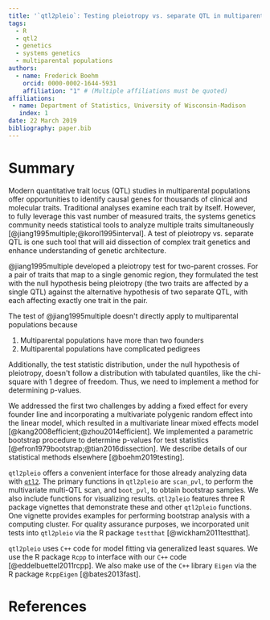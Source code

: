 ```yaml
---
title: '`qtl2pleio`: Testing pleiotropy vs. separate QTL in multiparental populations'
tags:
  - R
  - qtl2
  - genetics
  - systems genetics
  - multiparental populations
authors:
  - name: Frederick Boehm
    orcid: 0000-0002-1644-5931
    affiliation: "1" # (Multiple affiliations must be quoted)
affiliations:
 - name: Department of Statistics, University of Wisconsin-Madison
   index: 1
date: 22 March 2019
bibliography: paper.bib
---
```


# Summary

Modern quantitative trait locus (QTL) studies in multiparental populations offer opportunities to identify causal genes for thousands of clinical and molecular traits. Traditional analyses examine each trait by itself. However, to fully leverage this vast number of measured traits, the systems genetics community needs statistical tools to analyze multiple traits simultaneously [@jiang1995multiple;@korol1995interval]. A test of pleiotropy vs. separate QTL is one such tool that will aid dissection of complex trait genetics and enhance understanding of genetic architecture.

@jiang1995multiple developed a pleiotropy test for two-parent crosses. For a pair of traits that map to a single genomic region, they formulated the test with the null hypothesis being pleiotropy (the two traits are affected by a single QTL) against the alternative hypothesis of two separate QTL, with each affecting exactly one trait in the pair.

The test of @jiang1995multiple doesn't directly apply to multiparental populations because

1. Multiparental populations have more than two founders
1. Multiparental populations have complicated pedigrees

Additionally, the test statistic distribution, under the null hypothesis of pleiotropy, doesn't follow a distribution with tabulated quantiles, like the chi-square with 1 degree of freedom. Thus, we need to implement a method for determining p-values. 

We addressed the first two challenges by adding a fixed effect for every founder line and incorporating a multivariate polygenic random effect into the linear model, which resulted in a multivariate linear mixed effects model [@kang2008efficient;@zhou2014efficient]. We implemented a parametric bootstrap procedure to determine p-values for test statistics [@efron1979bootstrap;@tian2016dissection]. We describe details of our statistical methods elsewhere [@boehm2019testing]. 

`qtl2pleio` offers a convenient interface for those already analyzing data with [`qtl2`](https://kbroman.org/qtl2/). The primary functions in `qtl2pleio` are `scan_pvl`, to perform the multivariate multi-QTL scan, and `boot_pvl`, to obtain bootstrap samples. We also include functions for visualizing results. `qtl2pleio` features three R package vignettes that demonstrate these and other `qtl2pleio` functions. One vignette provides examples for performing bootstrap analysis with a computing cluster. For quality assurance purposes, we incorporated unit tests into `qtl2pleio` via the R package `testthat` [@wickham2011testthat]. 

`qtl2pleio` uses `C++` code for model fitting via generalized least squares. We use the R package `Rcpp` to interface with our `C++` code [@eddelbuettel2011rcpp]. We also make use of the `C++` library `Eigen` via the R package `RcppEigen` [@bates2013fast].



# References
